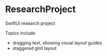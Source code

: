 # ResearchProject
SwiftUI research project

Topics include
- dragging text, showing visual layout guides
- staggered gird layout
